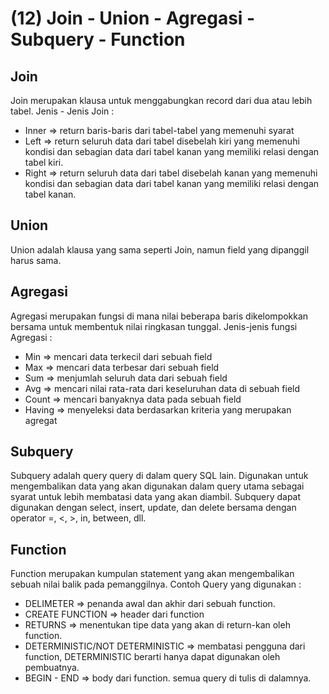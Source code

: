 # (12) Join - Union - Agregasi - Subquery - Function

## Join
Join merupakan klausa untuk menggabungkan record dari dua atau lebih tabel. Jenis - Jenis Join :
- Inner => return baris-baris dari tabel-tabel yang memenuhi syarat
- Left => return seluruh data dari tabel disebelah kiri yang memenuhi kondisi dan sebagian data dari tabel kanan yang memiliki relasi dengan tabel kiri.
- Right => return seluruh data dari tabel disebelah kanan yang memenuhi kondisi dan sebagian data dari tabel kanan yang memiliki relasi dengan tabel kanan.

## Union
Union adalah klausa yang sama seperti Join, namun field yang dipanggil harus sama.

## Agregasi
Agregasi merupakan fungsi di mana nilai beberapa baris dikelompokkan bersama untuk membentuk nilai ringkasan tunggal. Jenis-jenis fungsi Agregasi :
- Min => mencari data terkecil dari sebuah field 
- Max => mencari data terbesar dari sebuah field
- Sum => menjumlah seluruh data dari sebuah field
- Avg => mencari nilai rata-rata dari keseluruhan data di sebuah field
- Count => mencari banyaknya data pada sebuah field
- Having => menyeleksi data berdasarkan kriteria yang merupakan agregat

## Subquery
Subquery adalah query query di dalam query SQL lain. Digunakan untuk mengembalikan data yang akan digunakan dalam query utama sebagai syarat untuk lebih membatasi data yang akan diambil. Subquery dapat digunakan dengan select, insert, update, dan delete bersama dengan operator =, <, >, in, between, dll. 

## Function
Function merupakan kumpulan statement yang akan mengembalikan sebuah nilai balik pada pemanggilnya. Contoh Query yang digunakan :
- DELIMETER => penanda awal dan akhir dari sebuah function.
- CREATE FUNCTION => header dari function
- RETURNS => menentukan tipe data yang akan di return-kan oleh function.
- DETERMINISTIC/NOT DETERMINISTIC => membatasi pengguna dari function, DETERMINISTIC berarti hanya dapat digunakan oleh pembuatnya.
- BEGIN - END => body dari function. semua query di tulis di dalamnya.